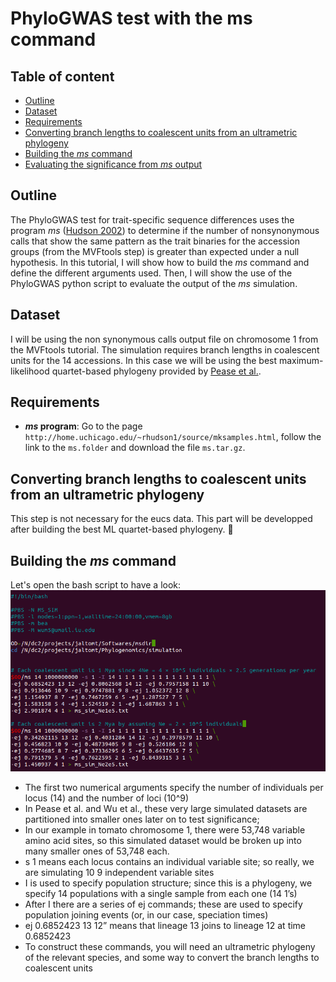 # PhyloGWAS test with the ms command

## Table of content
 * [Outline](#outline)
 * [Dataset](#dataset)
 * [Requirements](#requirements)
 * [Converting branch lengths to coalescent units from an ultrametric phylogeny](#converting-branch-lengths-to-coalescent-units-from-an-ultrametric-phylogeny)
 * [Building the *ms* command ](#building-the-*ms*-command)
 * [Evaluating the significance from *ms* output](#evaluating-significance-from-*ms*-output)

## Outline
The PhyloGWAS test for trait-specific sequence differences uses the program *ms* ([Hudson 2002](https://academic.oup.com/bioinformatics/article/18/2/337/225783)) to determine if the number of nonsynonymous calls that show the same pattern as the trait binaries for the accession groups (from the MVFtools step) is greater than expected under a null hypothesis.
In this tutorial, I will show how to build the *ms* command and define the different arguments used. Then, I will show the use of the PhyloGWAS python script to evaluate the output of the *ms* simulation.

## Dataset
I will be using the non synonymous calls output file on chromosome 1 from the MVFtools tutorial. The simulation requires branch lengths in coalescent units for the 14 accessions. In this case we will be using the best maximum-likelihood quartet-based phylogeny provided by [Pease et al.](https://journals.plos.org/plosbiology/article?id=10.1371/journal.pbio.1002379). 

## Requirements
 * ***ms* program**: Go to the page `http://home.uchicago.edu/~rhudson1/source/mksamples.html`, follow the link to the `ms.folder` and download the file `ms.tar.gz`.
 
## Converting branch lengths to coalescent units from an ultrametric phylogeny
 
This step is not necessary for the eucs data. This part will be developped after building the best ML quartet-based phylogeny. :seedling:
 
## Building the *ms* command
Let's open the bash script to have a look:
![ms_command_script](images/ms_command_script.PNG)

* The first two numerical arguments specify the number of individuals per locus (14) and the number of loci (10^9)
 * In Pease et al. and Wu et al., these very large simulated datasets are partitioned into smaller ones later on to test significance;
 * In our example in tomato chromosome 1, there were 53,748 variable amino acid sites, so this simulated dataset would be broken up into many smaller ones of 53,748 each.
 * s 1 means each locus contains an individual variable site; so really, we are simulating 10 9 independent variable sites
 * I is used to specify population structure; since this is a phylogeny, we specify 14 populations with a single sample from each one (14 1’s)
 * After I there are a series of ej commands; these are used to specify population joining events (or, in our case, speciation times)
 * ej 0.6852423 13 12” means that lineage 13 joins to lineage 12 at time 0.6852423
 * To construct these commands, you will need an ultrametric phylogeny of the relevant species, and some way to convert the branch lengths to coalescent units
